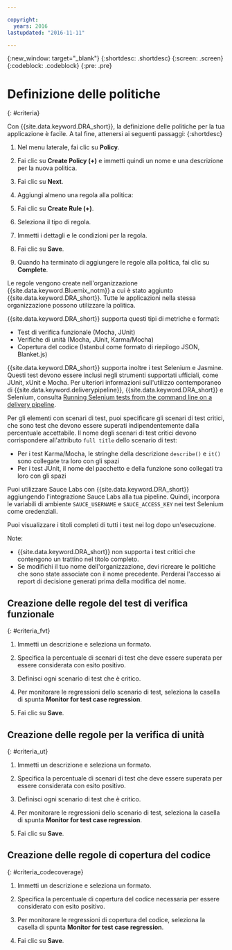 ```yaml
---

copyright:
  years: 2016
lastupdated: "2016-11-11"

---
```


{:new_window: target="_blank"}
{:shortdesc: .shortdesc}
{:screen: .screen}
{:codeblock: .codeblock}
{:pre: .pre}

# Definizione delle politiche
{: #criteria}

Con {{site.data.keyword.DRA_short}}, la definizione delle politiche per la tua applicazione è facile. A tal fine, attenersi ai seguenti passaggi:
{:shortdesc}

1. Nel menu laterale, fai clic su **Policy**.

2. Fai clic su **Create Policy (+)** e immetti quindi un nome e una descrizione per la nuova politica.

3. Fai clic su **Next**.

4. Aggiungi almeno una regola alla politica:
  1. Fai clic su **Create Rule (+)**.
  2. Seleziona il tipo di regola.
  3. Immetti i dettagli e le condizioni per la regola.
  4. Fai clic su **Save**.

5. Quando ha terminato di aggiungere le regole alla politica, fai clic su **Complete**.

Le regole vengono create nell'organizzazione {{site.data.keyword.Bluemix_notm}} a cui è stato aggiunto {{site.data.keyword.DRA_short}}. Tutte le applicazioni nella stessa organizzazione possono utilizzare la politica.

{{site.data.keyword.DRA_short}} supporta questi tipi di metriche e formati:

* Test di verifica funzionale (Mocha, JUnit)
* Verifiche di unità (Mocha, JUnit, Karma/Mocha)
* Copertura del codice (Istanbul come formato di riepilogo JSON, Blanket.js)

{{site.data.keyword.DRA_short}} supporta inoltre i test Selenium e Jasmine. Questi test devono essere inclusi negli strumenti supportati ufficiali, come JUnit, xUnit e Mocha. Per ulteriori informazioni sull'utilizzo contemporaneo di {{site.data.keyword.deliverypipeline}}, {{site.data.keyword.DRA_short}} e Selenium, consulta [Running Selenium tests from the command line on a delivery pipeline](https://developer.ibm.com/devops-services/2016/07/21/running-selenium-tests-command-line-delivery-pipeline/).

Per gli elementi con scenari di test, puoi specificare gli scenari di test critici, che sono test che devono essere superati indipendentemente dalla percentuale accettabile. Il nome degli scenari di test critici devono corrispondere all'attributo `full title` dello scenario di test:    
* Per i test Karma/Mocha, le stringhe della descrizione `describe()` e `it()` sono collegate tra loro con gli spazi
* Per i test JUnit, il nome del pacchetto e della funzione sono collegati tra loro con gli spazi    

Puoi utilizzare Sauce Labs con {{site.data.keyword.DRA_short}} aggiungendo l'integrazione Sauce Labs alla tua pipeline. Quindi, incorpora le variabili di ambiente `SAUCE_USERNAME` e `SAUCE_ACCESS_KEY` nei test Selenium come credenziali.

Puoi visualizzare i titoli completi di tutti i test nei log dopo un'esecuzione.  

Note:
* {{site.data.keyword.DRA_short}} non supporta i test critici che contengono un trattino nel titolo completo.    
* Se modifichi il tuo nome dell'organizzazione, devi ricreare le politiche che sono state associate con il nome precedente. Perderai l'accesso ai report di decisione generati prima della modifica del nome.

## Creazione delle regole del test di verifica funzionale
{: #criteria_fvt}

1. Immetti un descrizione e seleziona un formato.

2. Specifica la percentuale di scenari di test che deve essere superata per essere considerata con esito positivo.

3. Definisci ogni scenario di test che è critico.

4. Per monitorare le regressioni dello scenario di test, seleziona la casella di spunta **Monitor for test case regression**.

5. Fai clic su **Save**.


## Creazione delle regole per la verifica di unità
{: #criteria_ut}

1. Immetti un descrizione e seleziona un formato.

2. Specifica la percentuale di scenari di test che deve essere superata per essere considerata con esito positivo.

3. Definisci ogni scenario di test che è critico.

4. Per monitorare le regressioni dello scenario di test, seleziona la casella di spunta **Monitor for test case regression**.

5. Fai clic su **Save**.


## Creazione delle regole di copertura del codice
{: #criteria_codecoverage}

1. Immetti un descrizione e seleziona un formato.

2. Specifica la percentuale di copertura del codice necessaria per essere considerato con esito positivo.

3. Per monitorare le regressioni di copertura del codice, seleziona la casella di spunta **Monitor for test case regression**.

4. Fai clic su **Save**.
